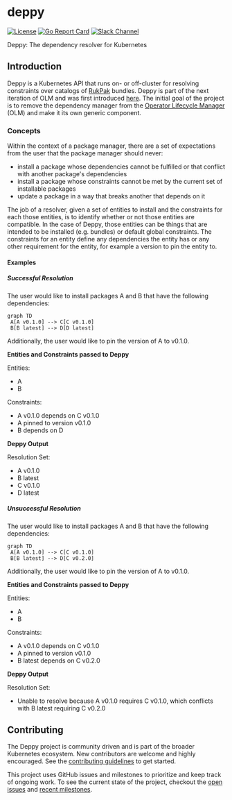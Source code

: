 # deppy

[![License](http://img.shields.io/:license-apache-blue.svg)](http://www.apache.org/licenses/LICENSE-2.0.html)
[![Go Report Card](https://goreportcard.com/badge/github.com/operator-framework/deppy)](https://goreportcard.com/report/github.com/operator-framework/deppy)
[![Slack Channel](https://img.shields.io/badge/chat-4A154B?logo=slack&logoColor=white "Slack Channel")](https://kubernetes.slack.com/archives/C038B7MF75M)

Deppy: The dependency resolver for Kubernetes

## Introduction

Deppy is a Kubernetes API that runs on- or off-cluster for resolving constraints over catalogs of
[RukPak](https://github.com/operator-framework/rukpak) bundles.
Deppy is part of the next iteration of OLM and was first introduced
[here](https://hackmd.io/upiNuoeJTwqNKQJCVMZADw).
The initial goal of the project is to remove the dependency manager from the
[Operator Lifecycle Manager](https://github.com/operator-framework/operator-lifecycle-manager)
(OLM) and make it its own generic component.

### Concepts

Within the context of a package manager, there are a set of expectations from the
user that the package manager should never:

- install a package whose dependencies cannot be fulfilled or that conflict with
another package's dependencies
- install a package whose constraints cannot be met by the current set of installable packages
- update a package in a way that breaks another that depends on it

The job of a resolver, given a set of entities to install and the constraints for
each those entities, is to identify whether or not those entities are compatible.
In the case of Deppy, those entities can be things that are intended to be installed
(e.g. bundles) or default global constraints. The constraints for an entity define any
dependencies the entity has or any other requirement for the entity, for example
a version to pin the entity to.

#### Examples

##### Successful Resolution

The user would like to install packages A and B that have the following dependencies:

```mermaid
graph TD
 A[A v0.1.0] --> C[C v0.1.0]
 B[B latest] --> D[D latest]
```

Additionally, the user would like to pin the version of A to v0.1.0.

**Entities and Constraints passed to Deppy**

Entities:

- A
- B

Constraints:

- A v0.1.0 depends on C v0.1.0
- A pinned to version v0.1.0
- B depends on D

**Deppy Output**

Resolution Set:

- A v0.1.0
- B latest
- C v0.1.0
- D latest

##### Unsuccessful Resolution

The user would like to install packages A and B that have the following dependencies:

```mermaid
graph TD
 A[A v0.1.0] --> C[C v0.1.0]
 B[B latest] --> D[C v0.2.0]
```

Additionally, the user would like to pin the version of A to v0.1.0.

**Entities and Constraints passed to Deppy**

Entities:

- A
- B

Constraints:

- A v0.1.0 depends on C v0.1.0
- A pinned to version v0.1.0
- B latest depends on C v0.2.0

**Deppy Output**

Resolution Set:

- Unable to resolve because A v0.1.0 requires C v0.1.0, which conflicts with
B latest requiring C v0.2.0

## Contributing

The Deppy project is community driven and is part of the broader
Kubernetes ecosystem. New contributors are welcome and
highly encouraged. See the [contributing guidelines](CONTRIBUTING.md) to get started.

This project uses GitHub issues and milestones to prioritize and keep track of
ongoing work. To see the current state of the project, checkout the
[open issues](https://github.com/operator-framework/deppy/issues) and
[recent milestones](https://github.com/operator-framework/deppy/milestones).
